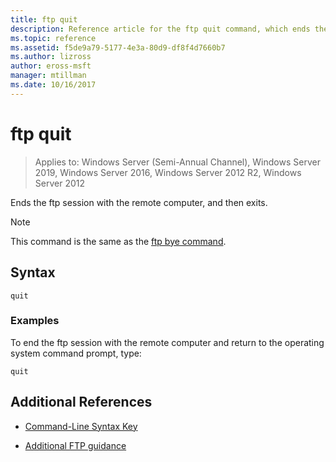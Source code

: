 ```yaml
---
title: ftp quit
description: Reference article for the ftp quit command, which ends the ftp session with the remote computer, and then exits.
ms.topic: reference
ms.assetid: f5de9a79-5177-4e3a-80d9-df8f4d7660b7
ms.author: lizross
author: eross-msft
manager: mtillman
ms.date: 10/16/2017
---
```


# ftp quit

> Applies to: Windows Server (Semi-Annual Channel), Windows Server 2019, Windows Server 2016, Windows Server 2012 R2, Windows Server 2012

Ends the ftp session with the remote computer, and then exits.

> [!NOTE]
> This command is the same as the [ftp bye command](ftp-bye.md).

## Syntax

```
quit
```

### Examples

To end the ftp session with the remote computer and return to the operating system command prompt, type:

```
quit
```

## Additional References

- [Command-Line Syntax Key](command-line-syntax-key.md)

- [Additional FTP guidance](/previous-versions/orphan-topics/ws.10/cc756013(v=ws.10))
